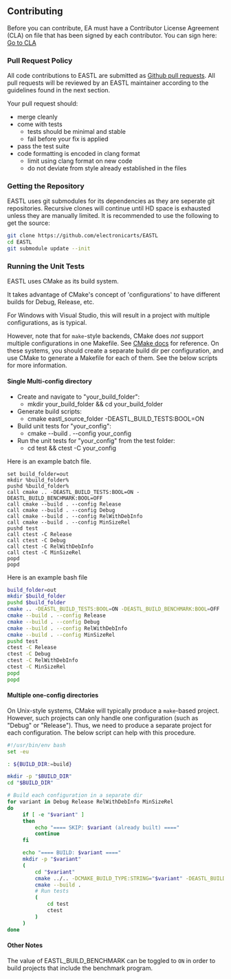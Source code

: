 ## Contributing

Before you can contribute, EA must have a Contributor License Agreement (CLA) on file that has been signed by each contributor.
You can sign here: [Go to CLA](https://electronicarts.na1.echosign.com/public/esignWidget?wid=CBFCIBAA3AAABLblqZhByHRvZqmltGtliuExmuV-WNzlaJGPhbSRg2ufuPsM3P0QmILZjLpkGslg24-UJtek*)

### Pull Request Policy

All code contributions to EASTL are submitted as [Github pull requests](https://help.github.com/articles/using-pull-requests/).  All pull requests will be reviewed by an EASTL maintainer according to the guidelines found in the next section.

Your pull request should:

* merge cleanly
* come with tests
	* tests should be minimal and stable
	* fail before your fix is applied
* pass the test suite
* code formatting is encoded in clang format
	* limit using clang format on new code
	* do not deviate from style already established in the files

### Getting the Repository

EASTL uses git submodules for its dependencies as they are seperate git repositories.  Recursive clones will continue until HD space is exhausted unless they are manually limited.
It is recommended to use the following to get the source:

```bash
git clone https://github.com/electronicarts/EASTL
cd EASTL
git submodule update --init
```

### Running the Unit Tests

EASTL uses CMake as its build system.

It takes advantage of CMake's concept of 'configurations' to have different builds for Debug, Release, etc.

For Windows with Visual Studio, this will result in a project with multiple configurations, as is typical.

However, note that for `make`-style backends, CMake does _not_ support multiple configurations in one Makefile. See [CMake docs](https://cmake.org/cmake/help/latest/variable/CMAKE_BUILD_TYPE.html) for reference.
On these systems, you should create a separate build dir per configuration, and use CMake to generate a Makefile for each of them. See the below scripts for more information.

#### Single Multi-config directory

* Create and navigate to "your_build_folder":
	* mkdir your_build_folder && cd your_build_folder
* Generate build scripts:
	* cmake eastl_source_folder -DEASTL_BUILD_TESTS:BOOL=ON
* Build unit tests for "your_config":
	* cmake --build . --config your_config
* Run the unit tests for "your_config" from the test folder:
	* cd test && ctest -C your_config

Here is an example batch file.
```batch
set build_folder=out
mkdir %build_folder%
pushd %build_folder%
call cmake .. -DEASTL_BUILD_TESTS:BOOL=ON -DEASTL_BUILD_BENCHMARK:BOOL=OFF
call cmake --build . --config Release
call cmake --build . --config Debug
call cmake --build . --config RelWithDebInfo
call cmake --build . --config MinSizeRel
pushd test
call ctest -C Release
call ctest -C Debug
call ctest -C RelWithDebInfo
call ctest -C MinSizeRel
popd
popd
```

Here is an example bash file
```bash
build_folder=out
mkdir $build_folder
pushd $build_folder
cmake .. -DEASTL_BUILD_TESTS:BOOL=ON -DEASTL_BUILD_BENCHMARK:BOOL=OFF
cmake --build . --config Release
cmake --build . --config Debug
cmake --build . --config RelWithDebInfo
cmake --build . --config MinSizeRel
pushd test
ctest -C Release
ctest -C Debug
ctest -C RelWithDebInfo
ctest -C MinSizeRel
popd
popd
```

#### Multiple one-config directories

On Unix-style systems, CMake will typically produce a `make`-based project.
However, such projects can only handle one configuration (such as "Debug" or "Release").
Thus, we need to produce a separate project for each configuration.
The below script can help with this procedure.

```bash
#!/usr/bin/env bash
set -eu

: ${BUILD_DIR:=build}

mkdir -p "$BUILD_DIR"
cd "$BUILD_DIR"

# Build each configuration in a separate dir
for variant in Debug Release RelWithDebInfo MinSizeRel
do
     if [ -e "$variant" ]
     then
         echo "==== SKIP: $variant (already built) ===="
         continue
     fi

     echo "==== BUILD: $variant ===="
     mkdir -p "$variant"
     (
         cd "$variant"
         cmake ../.. -DCMAKE_BUILD_TYPE:STRING="$variant" -DEASTL_BUILD_TESTS:BOOL=ON -DEASTL_BUILD_BENCHMARK:BOOL=OFF
         cmake --build .
         # Run tests
         (
             cd test
             ctest
         )
     )
done
```

#### Other Notes

The value of EASTL_BUILD_BENCHMARK can be toggled to `ON` in order to build projects that include the benchmark program.
